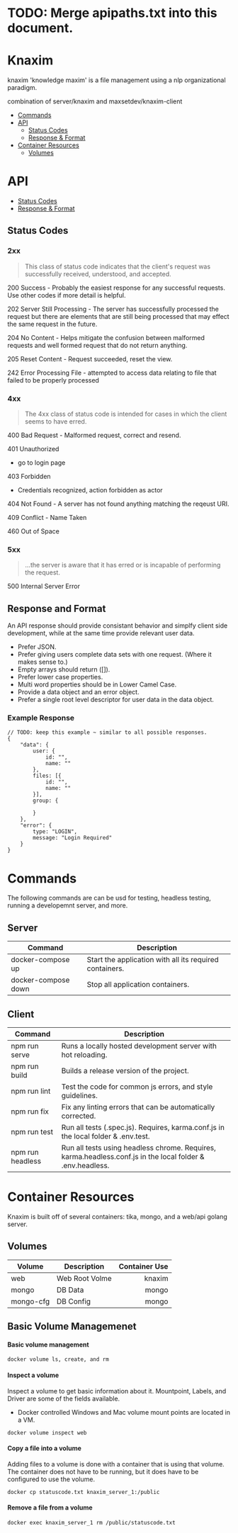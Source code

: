 # TODO: Merge apipaths.txt into this document.

# Knaxim

knaxim 'knowledge maxim' is a file management using a nlp organizational paradigm.

combination of server/knaxim and maxsetdev/knaxim-client

- [Commands](#commands)
- [API](#api)
    - [Status Codes](#status-codes)
    - [Response & Format](#response-and-format)
- [Container Resources](#container-resources)
    - [Volumes](#volumes)

# API
- [Status Codes](#status-codes)
- [Response & Format](#response-and-format)

## Status Codes
### 2xx
> This class of status code indicates that the client's request was successfully received, understood, and accepted.

200 Success - Probably the easiest response for any successful requests.  Use other codes if more detail is helpful.

202 Server Still Processing - The server has successfully processed the request but there are elements that are still being processed that may effect the same request in the future.

204 No Content - Helps mitigate the confusion between malformed requests and well formed request that do not return anything.

205 Reset Content - Request succeeded, reset the view.

242 Error Processing File - attempted to access data relating to file that failed to be properly processed

### 4xx
>    The 4xx class of status code is intended for cases in which the client seems to have erred.

400 Bad Request - Malformed request, correct and resend.

401 Unauthorized
- go to login page

403 Forbidden
- Credentials recognized, action forbidden as actor

404 Not Found - A server has not found anything matching the reqeust URI.

409 Conflict - Name Taken

460 Out of Space

### 5xx
> ...the server is aware that it has erred or is incapable of performing the request.

500 Internal Server Error

## Response and Format
An API response should provide consistant behavior and simplfy client side development, while at the same time provide relevant user data.

- Prefer JSON.
- Prefer giving users complete data sets with one request. (Where it makes sense to.)
- Empty arrays should return ([]).
- Prefer lower case properties.
- Multi word properties should be in Lower Camel Case.
- Provide a data object and an error object.
- Prefer a single root level descriptor for user data in the data object.

### Example Response
```
// TODO: keep this example ~ similar to all possible responses.
{
    "data": {
        user: {
            id: "",
            name: ""
        },
        files: [{
            id: "",
            name: ""
        }],
        group: {

        }
    },
    "error": {
        type: "LOGIN",
        message: "Login Required"
    }
}
```
# Commands
The following commands are can be usd for testing, headless testing, running a developemnt server, and more.

## Server
|Command|Description|
| ---     |---------|
| docker-compose up | Start the application with all its required containers. |
| docker-compose down | Stop all application containers. |

## Client
|Command|Description|
| ---     |---------|
|npm run serve| Runs a locally hosted development server with hot reloading. |
|npm run build| Builds a release version of the project. |
|npm run lint| Test the code for common js errors, and style guidelines. |
|npm run fix| Fix any linting errors that can be automatically corrected. |
|npm run test| Run all tests (.spec.js). Requires, karma.conf.js in the local folder & .env.test. |
|npm run headless| Run all tests using headless chrome. Requires, karma.headless.conf.js in the local folder & .env.headless. |

# Container Resources
Knaxim is built off of several containers: tika, mongo, and a web/api golang server.

## Volumes
|Volume|Description|Container Use|
| ---      |  ------  |---------:|
|web|Web Root Volme|knaxim|
|mongo|DB Data|mongo|
|mongo-cfg|DB Config|mongo|

## Basic Volume Managemenet
#### Basic volume management
```docker volume ls, create, and rm```

#### Inspect a volume
Inspect a volume to get basic information about it.  Mountpoint, Labels, and Driver are some of the fields available.
* Docker controlled Windows and Mac volume mount points are located in a VM.

```docker volume inspect web```
#### Copy a file into a volume
Adding files to a volume is done with a container that is using that volume.  The container does not have to be running, but it does have to be configured to use the volume.

```docker cp statuscode.txt knaxim_server_1:/public```

#### Remove a file from a volume
```docker exec knaxim_server_1 rm /public/statuscode.txt```
